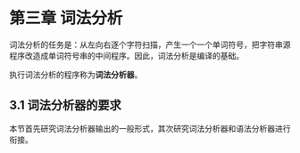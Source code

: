 <!--
 * @Author: xiuquanxu
 * @Company: kaochong
 * @Date: 2020-01-30 11:26:57
 * @LastEditors: xiuquanxu
 * @LastEditTime: 2020-02-18 23:48:23
 -->
# 第三章 词法分析  

词法分析的任务是：从左向右逐个字符扫描，产生一个一个单词符号，把字符串源程序改造成单词符号串的中间程序。因此，词法分析是编译的基础。  

执行词法分析的程序称为**词法分析器**。

## 3.1 词法分析器的要求  

本节首先研究词法分析器输出的一般形式，其次研究词法分析器和语法分析器进行衔接。